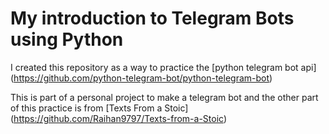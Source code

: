 # My introduction to Telegram Bots using Python
I created this repository as a way to practice the [python telegram bot api] (https://github.com/python-telegram-bot/python-telegram-bot)

This is part of a personal project to make a telegram bot and the other part of this practice is from [Texts From a Stoic] (https://github.com/Raihan9797/Texts-from-a-Stoic)